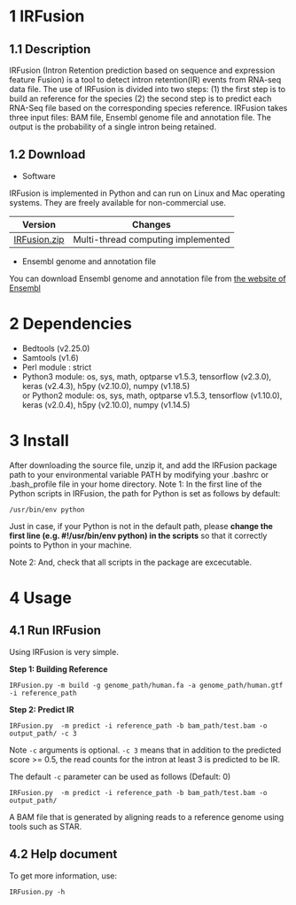 # 1 IRFusion
## 1.1 Description

IRFusion (Intron Retention prediction based on sequence and expression feature Fusion) is a tool to detect intron retention(IR) events from RNA-seq data file. The use of IRFusion is divided into two steps: (1) the first step is to build an reference for the species (2) the second step is to predict each RNA-Seq file based on the corresponding species reference. IRFusion takes three input files: BAM file, Ensembl genome file and annotation file. The output is the probability of a single intron being retained.

## 1.2 Download

- Software

IRFusion is implemented in Python and can run on Linux and Mac operating systems. They are freely available for non-commercial use.

| Version        | Changes           |
| :-------------: | :----------------: |
|  [IRFusion.zip](https://github.com/genemine/IRFusion/raw/master/history_version/IRFusion.zip)     | Multi-thread computing implemented |



- Ensembl genome and annotation file

You can download Ensembl genome and annotation file from [the website of Ensembl](http://asia.ensembl.org/index.html "Ensembl")

# 2 Dependencies

- Bedtools (v2.25.0)
- Samtools (v1.6)
- Perl module : strict
- Python3 module: os, sys, math, optparse v1.5.3, tensorflow (v2.3.0), keras (v2.4.3), h5py (v2.10.0), numpy (v1.18.5)
  <br>or Python2 module: os, sys, math, optparse v1.5.3, tensorflow (v1.10.0), keras (v2.0.4), h5py (v2.10.0), numpy (v1.14.5)</br>

# 3 Install

After downloading the source file, unzip it, and add the IRFusion package path to your environmental variable PATH by modifying your .bashrc or .bash_profile file in your home directory.
Note 1: In the first line of the Python scripts in IRFusion, the path for Python is set as follows by default:

`/usr/bin/env python`

Just in case, if your Python is not in the default path, please __change the first line (e.g. #!/usr/bin/env python) in the scripts__ so that it correctly points to Python in your machine.

Note 2: And, check that all scripts in the package are excecutable.

# 4 Usage
## 4.1 Run IRFusion
Using IRFusion is very simple. 

__Step 1: Building Reference__

` IRFusion.py -m build -g genome_path/human.fa -a genome_path/human.gtf -i reference_path `

__Step 2: Predict IR__

` IRFusion.py  -m predict -i reference_path -b bam_path/test.bam -o output_path/ -c 3 `

Note ` -c ` arguments is optional. ` -c 3 ` means that in addition to the predicted score >= 0.5, the read counts for the intron at least 3 is predicted to be IR. 

The default ` -c ` parameter can be used as follows (Default: 0)

` IRFusion.py  -m predict -i reference_path -b bam_path/test.bam -o output_path/ `

A BAM file that is generated by aligning reads to a reference genome using tools such as STAR.

## 4.2 Help document
To get more information, use:

` IRFusion.py -h `
